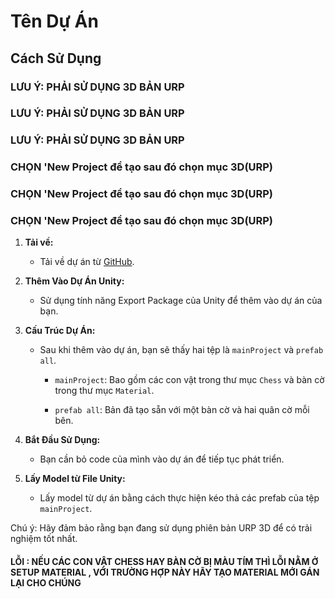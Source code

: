 # Tên Dự Án

## Cách Sử Dụng

### LƯU Ý: PHẢI SỬ DỤNG 3D BẢN URP ###
### LƯU Ý: PHẢI SỬ DỤNG 3D BẢN URP ###
### LƯU Ý: PHẢI SỬ DỤNG 3D BẢN URP ###
### CHỌN 'New Project để tạo sau đó chọn mục 3D(URP) 
### CHỌN 'New Project để tạo sau đó chọn mục 3D(URP) 
### CHỌN 'New Project để tạo sau đó chọn mục 3D(URP) 
1. **Tải về:**
   - Tải về dự án từ [GitHub](https://github.com/khoitran3172/Co_Thu.git).

2. **Thêm Vào Dự Án Unity:**
   - Sử dụng tính năng Export Package của Unity để thêm vào dự án của bạn.

3. **Cấu Trúc Dự Án:**
   - Sau khi thêm vào dự án, bạn sẽ thấy hai tệp là `mainProject` và `prefab all`.

     - `mainProject`: Bao gồm các con vật trong thư mục `Chess` và bàn cờ trong thư mục `Material`.

     - `prefab all`: Bản đã tạo sẵn với một bàn cờ và hai quân cờ mỗi bên.

4. **Bắt Đầu Sử Dụng:**
   - Bạn cần bỏ code của mình vào dự án để tiếp tục phát triển.

5. **Lấy Model từ File Unity:**
   - Lấy model từ dự án bằng cách thực hiện kéo thả các prefab của tệp `mainProject`.


Chú ý: Hãy đảm bảo rằng bạn đang sử dụng phiên bản URP 3D để có trải nghiệm tốt nhất.
#### LỖI : NẾU CÁC CON VẬT CHESS HAY BÀN CỜ BỊ MÀU TÍM THÌ LỖI NẰM Ở SETUP MATERIAL , VỚI TRƯỜNG HỢP NÀY HÃY TẠO MATERIAL MỚI GÁN LẠI CHO CHÚNG 
